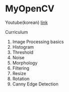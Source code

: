 # MyOpenCV

Youtube(korean) [link](https://youtu.be/zESoeGguuaU)

Curriculum
1. Image Processing basics
2. Histogram
3. Threshold
4. Noise
5. Morphology
6. Filtering
7. Resize
8. Rotation
9. Canny Edge Detection


